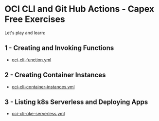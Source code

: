 # OCI CLI and Git Hub Actions - Capex Free Exercises

Let's play and learn:

## 1 - Creating and Invoking Functions


  - [oci-cli-function.yml](.github/workflows/oci-cli-functions.yml)


## 2 - Creating Container Instances

  - [oci-cli-container-instances.yml](.github/workflows/oci-cli-container-instances.yml)


## 3 - Listing k8s Serverless and Deploying Apps


  - [oci-cli-oke-serverless.yml](.github/workflows/oci-cli-oke-serverless.yml)






